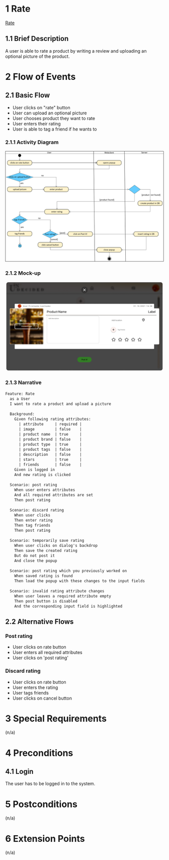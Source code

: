 # 1 Rate
[Rate](../SRS.md#3110-rate)

## 1.1 Brief Description
A user is able to rate a product by writing a review and uploading an optional picture of the product.

# 2 Flow of Events
## 2.1 Basic Flow
- User clicks on "rate" button
- User can upload an optional picture
- User chooses product they want to rate
- User enters their rating
- User is able to tag a friend if he wants to

### 2.1.1 Activity Diagram
![UC Activity Diagram](rate-AD.png)

### 2.1.2 Mock-up
![](rate-mockup.png)

### 2.1.3 Narrative
```gherkin
Feature: Rate
  as a User
  I want to rate a product and upload a picture

  Background:
    Given following rating attributes:
      | attribute     | required |
      | image         | false    |
      | product name  | true     |
      | product brand | false    |
      | product type  | true     |
      | product tags  | false    |
      | description   | false    |
      | stars         | true     |
      | friends       | false    |
    Given is logged in
    And new rating is clicked

  Scenario: post rating
    When user enters attributes
    And all required attributes are set
    Then post rating

  Scenario: discard rating
    When user clicks
    Then enter rating
    Then tag friends
    Then post rating

  Scenario: temporarily save rating
    When user clicks on dialog's backdrop
    Then save the created rating
    But do not post it
    And close the popup

  Scenario: post rating which you previously worked on
    When saved rating is found
    Then load the popup with these changes to the input fields

  Scenario: invalid rating attribute changes
    When user leaves a required attribute empty
    Then post button is disabled
    And the corresponding input field is highlighted
```

## 2.2 Alternative Flows
### Post rating

- User clicks on rate button
- User enters all required attributes
- User clicks on 'post rating'

### Discard rating

- User clicks on rate button
- User enters the rating
- User tags friends
- User clicks on cancel button



# 3 Special Requirements
(n/a)

# 4 Preconditions
## 4.1 Login
The user has to be logged in to the system.

# 5 Postconditions
(n/a)

# 6 Extension Points
(n/a)
